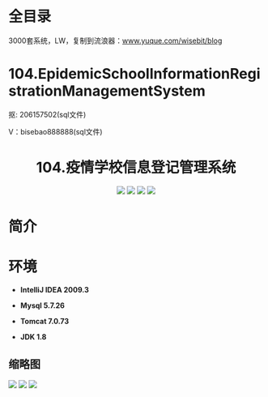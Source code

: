 # 全目录

3000套系统，LW，复制到流浪器：www.yuque.com/wisebit/blog
# 104.EpidemicSchoolInformationRegistrationManagementSystem

<p>抠: 206157502(sql文件)</p>
<p>V：bisebao888888(sql文件)</p>

<p><h1 align="center">104.疫情学校信息登记管理系统</h1></p>


<p align="center">
	<img src="https://img.shields.io/badge/jdk-1.8-orange.svg"/>
    <img src="https://img.shields.io/badge/spring-5.x-lightgrey.svg"/>
    <img src="https://img.shields.io/badge/springmvc-3.x-blue.svg"/>
    <img src="https://img.shields.io/badge/mybatis-3.x-yellow.svg"/>
</p>

# 简介



# 环境

- <b>IntelliJ IDEA 2009.3</b>

- <b>Mysql 5.7.26</b>

- <b>Tomcat 7.0.73</b>

- <b>JDK 1.8</b>




## 缩略图

![](https://bitwise.oss-cn-heyuan.aliyuncs.com/2024/9/10/54a56c2e-447e-4980-b4ae-00c3dd68464e.png)
![](https://bitwise.oss-cn-heyuan.aliyuncs.com/2024/9/10/266ef555-7a95-45ad-9e62-ef65537643fe.png)
![](https://bitwise.oss-cn-heyuan.aliyuncs.com/2024/9/10/7ca1e34f-ba67-4550-b5da-a1fedc7b50b6.png)

